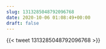 ```yaml
---
slug: 1313285048792096768
date: 2020-10-06 01:08:49+00:00
draft: false
---
```


{{< tweet 1313285048792096768 >}}
